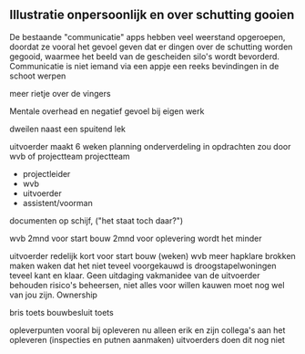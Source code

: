 
## Illustratie onpersoonlijk en over schutting gooien
De bestaande "communicatie" apps hebben veel weerstand opgeroepen, doordat ze vooral het gevoel geven dat er dingen over de schutting worden gegooid, waarmee het beeld van de gescheiden silo's wordt bevorderd.
Communicatie is niet iemand via een appje een reeks bevindingen in de schoot werpen

meer rietje over de vingers 

Mentale overhead en negatief gevoel bij eigen werk

dweilen naast een spuitend lek

uitvoerder maakt 6 weken planning
onderverdeling in opdrachten zou door wvb of projectteam
projectteam
- projectleider
- wvb
- uitvoerder
- assistent/voorman

documenten op schijf, ("het staat toch daar?")

wvb 2mnd voor start bouw
2mnd voor oplevering wordt het minder

uitvoerder redelijk kort voor start bouw (weken)
wvb meer hapklare brokken maken
waken dat het niet teveel voorgekauwd is
droogstapelwoningen teveel kant en klaar. Geen uitdaging
vakmanidee van de uitvoerder behouden
risico's beheersen, niet alles voor willen kauwen
moet nog wel van jou zijn. Ownership

bris toets
bouwbesluit toets

opleverpunten vooral bij opleveren
nu alleen erik en zijn collega's aan het opleveren (inspecties en putnen aanmaken)
uitvoerders doen dit nog niet


